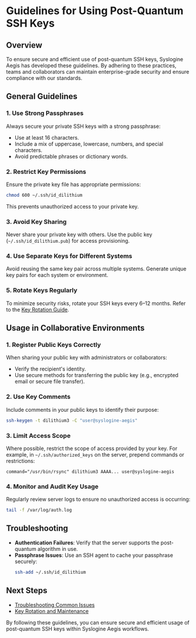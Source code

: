 # Guidelines for Using Post-Quantum SSH Keys

## Overview
To ensure secure and efficient use of post-quantum SSH keys, Syslogine Aegis has developed these guidelines. By adhering to these practices, teams and collaborators can maintain enterprise-grade security and ensure compliance with our standards.

## General Guidelines

### 1. Use Strong Passphrases
Always secure your private SSH keys with a strong passphrase:
- Use at least 16 characters.
- Include a mix of uppercase, lowercase, numbers, and special characters.
- Avoid predictable phrases or dictionary words.

### 2. Restrict Key Permissions
Ensure the private key file has appropriate permissions:
```bash
chmod 600 ~/.ssh/id_dilithium
```
This prevents unauthorized access to your private key.

### 3. Avoid Key Sharing
Never share your private key with others. Use the public key (`~/.ssh/id_dilithium.pub`) for access provisioning.

### 4. Use Separate Keys for Different Systems
Avoid reusing the same key pair across multiple systems. Generate unique key pairs for each system or environment.

### 5. Rotate Keys Regularly
To minimize security risks, rotate your SSH keys every 6–12 months. Refer to the [Key Rotation Guide](../maintenance/key-rotation.md).

## Usage in Collaborative Environments

### 1. Register Public Keys Correctly
When sharing your public key with administrators or collaborators:
- Verify the recipient's identity.
- Use secure methods for transferring the public key (e.g., encrypted email or secure file transfer).

### 2. Use Key Comments
Include comments in your public keys to identify their purpose:
```bash
ssh-keygen -t dilithium3 -C "user@syslogine-aegis"
```

### 3. Limit Access Scope
Where possible, restrict the scope of access provided by your key. For example, in `~/.ssh/authorized_keys` on the server, prepend commands or restrictions:
```plaintext
command="/usr/bin/rsync" dilithium3 AAAA... user@syslogine-aegis
```

### 4. Monitor and Audit Key Usage
Regularly review server logs to ensure no unauthorized access is occurring:
```bash
tail -f /var/log/auth.log
```

## Troubleshooting
- **Authentication Failures**: Verify that the server supports the post-quantum algorithm in use.
- **Passphrase Issues**: Use an SSH agent to cache your passphrase securely:
  ```bash
  ssh-add ~/.ssh/id_dilithium
  ```

## Next Steps
- [Troubleshooting Common Issues](troubleshooting.md)
- [Key Rotation and Maintenance](../maintenance/key-rotation.md)

By following these guidelines, you can ensure secure and efficient usage of post-quantum SSH keys within Syslogine Aegis workflows.
